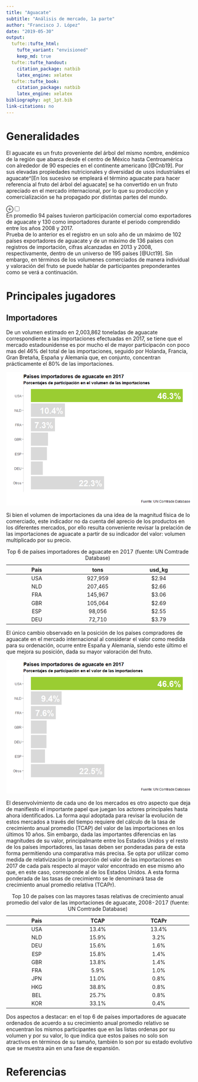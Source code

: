 ```yaml
---
title: "Aguacate"
subtitle: "Análisis de mercado, 1a parte"
author: "Francisco J. López"
date: "2019-05-30"
output:
  tufte::tufte_html:
    tufte_variant: "envisioned"
    keep_md: true
  tufte::tufte_handout:
    citation_package: natbib
    latex_engine: xelatex
  tufte::tufte_book:
    citation_package: natbib
    latex_engine: xelatex
bibliography: agt_1pt.bib
link-citations: no
---
```







# Generalidades

El aguacate es un fruto proveniente del árbol del mismo nombre, endémico de la región que abarca desde el centro de México hasta Centroamérica con alrededor de 90 especies en el continente americano [@Cnb19]. Por sus elevadas propiedades nutricionales y diversidad de usos industriales el aguacate^[En los sucesivo se empleará el término aguacate para hacer referencia al fruto del árbol del aguacate] se ha convertido en un fruto apreciado en el mercado internacional, por lo que su producción y comercialización se ha propagado por distintas partes del mundo.

<label for="tufte-mn-" class="margin-toggle">&#8853;</label><input type="checkbox" id="tufte-mn-" class="margin-toggle"><span class="marginnote"><span style="display: block;">En promedio 94 países tuvieron participación comercial como exportadores de aguacate y 130 como importadores durante el periodo comprendido entre los años 2008 y 2017.</span></span>
Prueba de lo anterior es el registro en un solo año de un máximo de 102 países exportadores de aguacate y de un máximo de 136 países con registros de importación, cifras alcanzadas en 2013 y 2008, respectivamente, dentro de un universo de 195 países [@Uct19]. Sin embargo, en términos de los volumenes comerciados de manera individual y valoración del fruto se puede hablar de participantes preponderantes como se verá a continuación. 

# Principales jugadores

## Importadores

De un volumen estimado en 2,003,862 toneladas de aguacate correspondiente a las importaciones efectuadas en 2017, se tiene que el mercado estadounidense es por mucho el de mayor participacón con poco mas del 46% del total de las importaciones, seguido por Holanda, Francia, Gran Bretaña, España y Alemania que, en conjunto, concentran prácticamente el 80% de las importaciones.

<img src="agt_1pt_files/figure-html/unnamed-chunk-3-1.png"  />

Si bien el volumen de importaciones da una idea de la magnitud física de lo comerciado, este indicador no da cuenta del aprecio de los productos en los diferentes mercados, por ello resulta conveniente revisar la prelación de las importaciones de aguacate a partir de su indicador del valor: volumen multiplicado por su precio.

<table>
<caption>Top 6 de países importadores de aguacate en 2017 (fuente: UN Comtrade Database)</caption>
 <thead>
  <tr>
   <th style="text-align:center;"> País </th>
   <th style="text-align:center;"> tons </th>
   <th style="text-align:center;"> usd_kg </th>
  </tr>
 </thead>
<tbody>
  <tr>
   <td style="text-align:center;width: 4cm; "> USA </td>
   <td style="text-align:center;width: 4cm; "> 927,959 </td>
   <td style="text-align:center;width: 4cm; "> $2.94 </td>
  </tr>
  <tr>
   <td style="text-align:center;width: 4cm; "> NLD </td>
   <td style="text-align:center;width: 4cm; "> 207,465 </td>
   <td style="text-align:center;width: 4cm; "> $2.66 </td>
  </tr>
  <tr>
   <td style="text-align:center;width: 4cm; "> FRA </td>
   <td style="text-align:center;width: 4cm; "> 145,967 </td>
   <td style="text-align:center;width: 4cm; "> $3.06 </td>
  </tr>
  <tr>
   <td style="text-align:center;width: 4cm; "> GBR </td>
   <td style="text-align:center;width: 4cm; "> 105,064 </td>
   <td style="text-align:center;width: 4cm; "> $2.69 </td>
  </tr>
  <tr>
   <td style="text-align:center;width: 4cm; "> ESP </td>
   <td style="text-align:center;width: 4cm; "> 98,056 </td>
   <td style="text-align:center;width: 4cm; "> $2.55 </td>
  </tr>
  <tr>
   <td style="text-align:center;width: 4cm; "> DEU </td>
   <td style="text-align:center;width: 4cm; "> 72,710 </td>
   <td style="text-align:center;width: 4cm; "> $3.79 </td>
  </tr>
</tbody>
</table>

El único cambio observado en la posición de los países compradores de aguacate en el mercado internacional al considerar el valor como medida para su ordenación, ocurre entre España y Alemania, siendo este último el que mejora su posición, dada su mayor valoración del fruto. 

<img src="agt_1pt_files/figure-html/unnamed-chunk-5-1.png"  />

El desenvolvimiento de cada uno de los mercados es otro aspecto que deja de manifiesto el importante papel que juegan los actores principales hasta ahora identificados. La forma aquí adoptada para revisar la evolución de estos mercados a través del tiempo requiere del cálculo de la tasa de crecimiento anual promedio (TCAP) del valor de las importaciones en los últimos 10 años. Sin embargo, dada las importantes diferencias en las magnitudes de su valor, principalmante entre los Estados Unidos y el resto de los países importadores, las tasas deben ser ponderadas para de esta forma permitiendo una comparativa más precisa. Se opta por utilizar como medida de relativización la proporción del valor de las importaciones en 2017 de cada país respecto al mayor valor encontrado en ese mismo año que, en este caso, corresponde al de los Estados Unidos. A esta forma ponderada de las tasas de crecimiento se le denominará tasa de crecimiento anual promedio relativa (TCAPr).

<table>
<caption>Top 10 de países con las mayores tasas relativas de crecimiento anual promedio del valor de las importaciones de aguacate, 2008-2017 (fuente: UN Comtrade Database)</caption>
 <thead>
  <tr>
   <th style="text-align:center;"> País </th>
   <th style="text-align:center;"> TCAP </th>
   <th style="text-align:center;"> TCAPr </th>
  </tr>
 </thead>
<tbody>
  <tr>
   <td style="text-align:center;width: 4cm; "> USA </td>
   <td style="text-align:center;width: 4cm; "> 13.4% </td>
   <td style="text-align:center;width: 4cm; "> 13.4% </td>
  </tr>
  <tr>
   <td style="text-align:center;width: 4cm; "> NLD </td>
   <td style="text-align:center;width: 4cm; "> 15.9% </td>
   <td style="text-align:center;width: 4cm; "> 3.2% </td>
  </tr>
  <tr>
   <td style="text-align:center;width: 4cm; "> DEU </td>
   <td style="text-align:center;width: 4cm; "> 15.6% </td>
   <td style="text-align:center;width: 4cm; "> 1.6% </td>
  </tr>
  <tr>
   <td style="text-align:center;width: 4cm; "> ESP </td>
   <td style="text-align:center;width: 4cm; "> 15.8% </td>
   <td style="text-align:center;width: 4cm; "> 1.4% </td>
  </tr>
  <tr>
   <td style="text-align:center;width: 4cm; "> GBR </td>
   <td style="text-align:center;width: 4cm; "> 13.8% </td>
   <td style="text-align:center;width: 4cm; "> 1.4% </td>
  </tr>
  <tr>
   <td style="text-align:center;width: 4cm; "> FRA </td>
   <td style="text-align:center;width: 4cm; "> 5.9% </td>
   <td style="text-align:center;width: 4cm; "> 1.0% </td>
  </tr>
  <tr>
   <td style="text-align:center;width: 4cm; "> JPN </td>
   <td style="text-align:center;width: 4cm; "> 11.0% </td>
   <td style="text-align:center;width: 4cm; "> 0.8% </td>
  </tr>
  <tr>
   <td style="text-align:center;width: 4cm; "> HKG </td>
   <td style="text-align:center;width: 4cm; "> 38.8% </td>
   <td style="text-align:center;width: 4cm; "> 0.8% </td>
  </tr>
  <tr>
   <td style="text-align:center;width: 4cm; "> BEL </td>
   <td style="text-align:center;width: 4cm; "> 25.7% </td>
   <td style="text-align:center;width: 4cm; "> 0.8% </td>
  </tr>
  <tr>
   <td style="text-align:center;width: 4cm; "> KOR </td>
   <td style="text-align:center;width: 4cm; "> 33.1% </td>
   <td style="text-align:center;width: 4cm; "> 0.4% </td>
  </tr>
</tbody>
</table>

Dos aspectos a destacar: en el top 6 de países importadores de aguacate ordenados de acuerdo a su crecimiento anual promedio relativo se encuentran los mismos participantes que en las listas ordenas por su volumen y por su valor, lo que indica que estos países no solo son atractivos en términos de su tamaño, también lo son por su estado evolutivo que se muestra aún en una fase de expansión. 

# Referencias
